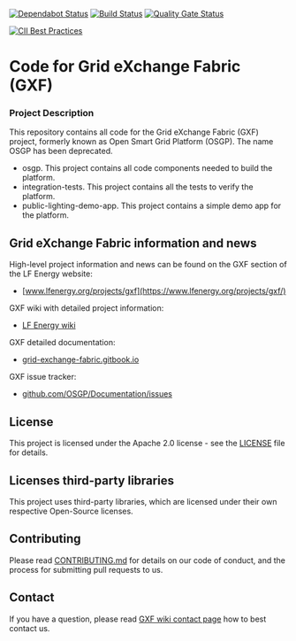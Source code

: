 [![Dependabot Status](https://api.dependabot.com/badges/status?host=github&repo=OSGP/open-smart-grid-platform)](https://dependabot.com) [![Build Status](https://ci.opensmartgridplatform.org/buildStatus/icon?job=OSGP_open-smart-grid-platform_development)](https://ci.opensmartgridplatform.org/job/OSGP_open-smart-grid-platform_development/) [![Quality Gate Status](https://sonar.osgp.cloud/api/project_badges/measure?project=org.opensmartgridplatform%3Aopen-smart-grid-platform&metric=alert_status)](https://sonar.osgp.cloud/dashboard?id=org.opensmartgridplatform%3Aopen-smart-grid-platform)

[![CII Best Practices](https://bestpractices.coreinfrastructure.org/projects/4104/badge)](https://bestpractices.coreinfrastructure.org/projects/4104)

# Code for Grid eXchange Fabric (GXF)

### Project Description

This repository contains all code for the Grid eXchange Fabric (GXF) project, formerly known as Open Smart Grid Platform (OSGP). The name OSGP has been deprecated.

- osgp. This project contains all code components needed to build the platform.
- integration-tests. This project contains all the tests to verify the platform.
- public-lighting-demo-app. This project contains a simple demo app for the platform.


## Grid eXchange Fabric information and news

High-level project information and news can be found on the GXF section of the LF Energy website: 
* [www.lfenergy.org/projects/gxf](https://www.lfenergy.org/projects/gxf/)

GXF wiki with detailed project information:
* [LF Energy wiki](https://wiki.lfenergy.org/display/GEF/Grid+eXchange+Fabric+-+GXF)

GXF detailed documentation:
* [grid-exchange-fabric.gitbook.io](https://grid-exchange-fabric.gitbook.io/gxf/)

GXF issue tracker:
* [github.com/OSGP/Documentation/issues](https://github.com/OSGP/Documentation/issues)

## License

This project is licensed under the Apache 2.0 license - see the [LICENSE](LICENSE) file for details.

## Licenses third-party libraries
This project uses third-party libraries, which are licensed under their own respective Open-Source licenses. 

## Contributing

Please read [CONTRIBUTING.md](CONTRIBUTING.md) for details on our code of conduct, and the process for submitting pull requests to us.

## Contact

If you have a question, please read [GXF wiki contact page](https://grid-exchange-fabric.gitbook.io/gxf/opensourcecommunity/communication-and-contact) how to best contact us.
